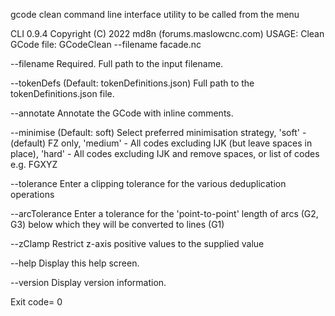 gcode clean command line interface utility to be called from the menu

CLI 0.9.4
Copyright (C) 2022 md8n (forums.maslowcnc.com)
USAGE:
Clean GCode file:
  GCodeClean --filename facade.nc

  --filename        Required. Full path to the input filename.

  --tokenDefs       (Default: tokenDefinitions.json) Full path to the
                    tokenDefinitions.json file.

  --annotate        Annotate the GCode with inline comments.

  --minimise        (Default: soft) Select preferred minimisation strategy,
                    'soft' - (default) FZ only, 'medium' - All codes excluding
                    IJK (but leave spaces in place), 'hard' - All codes
                    excluding IJK and remove spaces, or list of codes e.g. FGXYZ

  --tolerance       Enter a clipping tolerance for the various deduplication
                    operations

  --arcTolerance    Enter a tolerance for the 'point-to-point' length of arcs
                    (G2, G3) below which they will be converted to lines (G1)

  --zClamp          Restrict z-axis positive values to the supplied value

  --help            Display this help screen.

  --version         Display version information.

Exit code= 0
